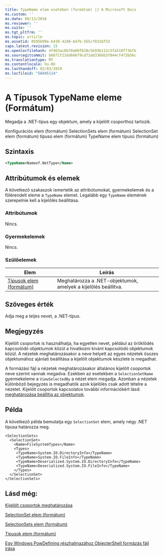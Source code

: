 ```yaml
---
title: TypeName elem esetében (formátum) |} A Microsoft Docs
ms.custom: ''
ms.date: 09/13/2016
ms.reviewer: ''
ms.suite: ''
ms.tgt_pltfrm: ''
ms.topic: article
ms.assetid: 0595b99e-b438-4240-b47b-555cf0316f33
caps.latest.revision: 15
ms.openlocfilehash: 4f463ac6b70a00f628c5b93b112c5fa510ff3bfb
ms.sourcegitcommit: b6871f21bd666f9cd71dd336bb3f844cf472b56c
ms.translationtype: MT
ms.contentlocale: hu-HU
ms.lasthandoff: 02/03/2019
ms.locfileid: "56845114"
---
```

# <a name="typename-element-for-types-format"></a>A Típusok TypeName eleme (Formátum)

Megadja a .NET-típus egy objektum, amely a kijelölt csoporthoz tartozik.

Konfigurációs elem (formátum) SelectionSets elem (formátum) SelectionSet elem (formátum) típusú elem (formátum) TypeName elem típusú (formátum)

## <a name="syntax"></a>Szintaxis

```xml
<TypeName>Nameof.NetType</Name>
```

## <a name="attributes-and-elements"></a>Attribútumok és elemek

A következő szakaszok ismertetik az attribútumokat, gyermekelemek és a fölérendelt eleme a `TypeName` elemet. Legalább egy `TypeName` elemének szerepelnie kell a kijelölés beállítása.

### <a name="attributes"></a>Attribútumok

Nincs.

### <a name="child-elements"></a>Gyermekelemek

Nincs.

### <a name="parent-elements"></a>Szülőelemek

|Elem|Leírás|
|-------------|-----------------|
|[Típusok elem (formátum)](./types-element-for-selectionset-format.md)|Meghatározza a .NET-objektumok, amelyek a kijelölés beállítva.|

## <a name="text-value"></a>Szöveges érték

Adja meg a teljes nevet, a .NET-típus.

## <a name="remarks"></a>Megjegyzés

Kijelölt csoportok is használhatja, ha egyetlen nevet, például az öröklődés kapcsolódó objektumok közül a hivatkozni kívánt kapcsolódó objektumok közül. A nézetek meghatározásakor a neve helyett az egyes nézetek összes objektumához ajánlati beállítása a kijelölt objektumok készlete is megadhat.

A formázási fájl a nézetek meghatározásakor általános kijelölt csoportok neve szerint vannak megadva. Ezekben az esetekben a `SelectionSetName` gyermekeleme a `ViewSelectedBy` a nézet elem megadja. Azonban a nézetek különböző bejegyzés is megadhatók azok kijelölés csak adott tételre a nézetet. Kijelölt csoportok kapcsolatos további információkért lásd: [meghatározása beállítja az objektumok](./defining-selection-sets.md).

## <a name="example"></a>Példa

A következő példa bemutatja egy `SelectionSet` elem, amely négy .NET típusa határozza meg.

```
<SelectionSets>
  <SelectionSet>
    <Name>FileSystemTypes</Name>
    <Types>
     <TypeName>System.IO.DirectoryInfo</TypeName>
     <TypeName>System.IO.FileInfo</TypeName>
     <TypeName>Deserialized.System.IO.DirectoryInfo</TypeName>
     <TypeName>Deserialized.System.IO.FileInfo</TypeName>
    </Types>
  </SelectionSet>
</SelectionSets>
```

## <a name="see-also"></a>Lásd még:

[Kijelölt csoportok meghatározása](./defining-selection-sets.md)

[SelectionSet elem (formátum)](./selectionset-element-format.md)

[SelectionSets elem (formátum)](./selectionsets-element-format.md)

[Típusok elem (formátum)](./types-element-for-selectionset-format.md)

[Egy Windows PowDefining részhalmazához ObjecterShell formázás fájl írása](./writing-a-powershell-formatting-file.md)
